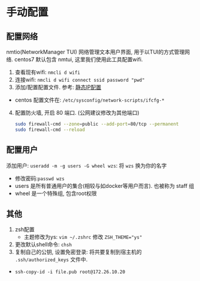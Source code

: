 # 手动配置

## 配置网络
nmtio(NetworkManager TUI) 网络管理文本用户界面, 用于以TUI的方式管理网络. centos7 默认包含 nmtui, 这里我们使用此工具配置wifi.
1. 查看现有wifi: `nmcli d wifi`
2. 连接wifi:  `nmcli d wifi connect ssid password "pwd"`
3. 添加/配置配置文件. 参考: [静态IP配置](/soft/static-ip.md)
  - centos 配置文件在: `/etc/sysconfig/network-scripts/ifcfg-*`
4. 配置防火墙, 开启 80 端口. (公网建议修改为其他端口)
    ```Bash
    sudo firewall-cmd --zone=public --add-port=80/tcp --permanent
    sudo firewall-cmd --reload
    ```

## 配置用户
添加用户: `useradd -m -g users -G wheel wzs`: 将 `wzs` 换为你的名字
- 修改密码:`passwd wzs`
- users 是所有普通用户的集合(相较与如docker等用户而言). 也被称为 staff 组
- wheel 是一个特殊组, 包含root权限

## 其他
1. zsh配置
    - 主题修改为ys: `vim ~/.zshrc` 修改 `ZSH_THEME="ys"`
2. 更改默认shell命令: `chsh`
3. 复制自己的公钥, 设置免密登录: 将共要复制到宿主机的 `.ssh/authorized_keys` 文件中.
  - `ssh-copy-id -i file.pub root@172.26.10.20`
